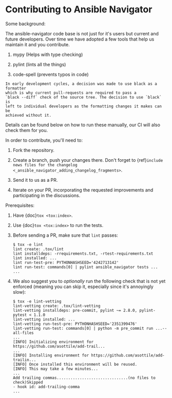# Contributing to Ansible Navigator

Some background:

The ansible-navigator code base is not just for it's users but current and
future developers. Over time we have adopted a few tools that help us
maintain it and you contribute.

1. mypy (Helps with type checking)

2. pylint (lints all the things)

3. code-spell (prevents typos in code)

```{note}
In early development cycles, a decision was made to use black as a formatter
which is why current pull-requests are required to pass a
`black --diff` check of the source tree. The decision to use `black` is
left to individual developers as the formatting changes it makes can be
achieved without it.
```

Details can be found below on how to run these manually, our CI will also
check them for you.

In order to contribute, you'll need to:

1. Fork the repository.

2. Create a branch, push your changes there. Don't forget to
   {ref}`include news files for the changelog <_ansible_navigator_adding_changelog_fragments>`.

3. Send it to us as a PR.

4. Iterate on your PR, incorporating the requested improvements
   and participating in the discussions.

Prerequisites:

1. Have {doc}`tox <tox:index>`.

2. Use {doc}`tox <tox:index>` to run the tests.

3. Before sending a PR, make sure that `lint` passes:

   ```shell-session
   $ tox -e lint
   lint create: .tox/lint
   lint installdeps: -rrequirements.txt, -rtest-requirements.txt
   lint installed: ...
   lint run-test-pre: PYTHONHASHSEED='4242713142'
   lint run-test: commands[0] | pylint ansible_navigator tests ...
   ...
   ```

4. We also suggest you to _optionally_ run the following check that is
   not yet enforced (meaning you can skip it, especially since it's
   annoyingly slow):

   ```shell-session
   $ tox -e lint-vetting
   lint-vetting create: .tox/lint-vetting
   lint-vetting installdeps: pre-commit, pylint ~= 2.8.0, pylint-pytest < 1.1.0
   lint-vetting installed: ...
   lint-vetting run-test-pre: PYTHONHASHSEED='2351399476'
   lint-vetting run-test: commands[0] | python -m pre_commit run ...--all-files
   ...
   [INFO] Initializing environment for https://github.com/asottile/add-trail...
   ...
   [INFO] Installing environment for https://github.com/asottile/add-trailin...
   [INFO] Once installed this environment will be reused.
   [INFO] This may take a few minutes...
   ...
   Add trailing commas...............................(no files to check)Skipped
   - hook id: add-trailing-comma
   ...
   ```
